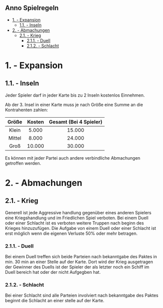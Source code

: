 Anno Spielregeln
----------------

- [1. - Expansion](#1---expansion)
  - [1.1. - Inseln](#11---inseln)
- [2. - Abmachungen](#2---abmachungen)
  - [2.1. - Krieg](#21---krieg)
    - [2.1.1. - Duell](#211---duell)
    - [2.1.2. - Schlacht](#212---schlacht)

# 1. - Expansion

## 1.1. - Inseln

Jeder Spieler darf in jeder Karte bis zu 2 Inseln kostenlos Einnehmen.

Ab der 3. Insel in einer Karte muss je nach Größe eine Summe an die Kontrahenten zahlen:

| Größe  | Kosten | Gesamt (Bei 4 Spieler) |
| :----: | :----: | :--------------------: |
| Klein  | 5.000  |         15.000         |
| Mittel | 8.000  |         24.000         |
|  Groß  | 10.000 |         30.000         |

Es können mit jeder Partei auch andere verbindliche Abmachungen getroffen werden.

# 2. - Abmachungen

## 2.1. - Krieg

Generell ist jede Aggressive handlung gegenüber eines anderen Spielers eine Kriegshandlung und im Friedlichen Spiel verboten.
Bei einem Duell oder einer Schlacht ist es verboten weitere Truppen nach beginn des Krieges hinzuzufügen.
Die Aufgabe von einem Duell oder einer Schlacht ist erst möglich wenn die eigenen Verluste 50% oder mehr betragen.

### 2.1.1. - Duell

Bei einem Duell treffen sich beide Parteien nach bekanntgabe des Paktes in min. 30 min an einer Stelle auf der Karte. Dort wird der Krieg ausgetragen der Gewinner des Duells ist der Spieler der als letzter noch ein Schiff im Duell bereich hat oder der nicht Aufgegben hat.

### 2.1.2. - Schlacht

Bei einer Schlacht sind alle Parteien involviert nach bekanntgabe des Paktes beginnt die Schlacht an einer stelle auf der Karte.